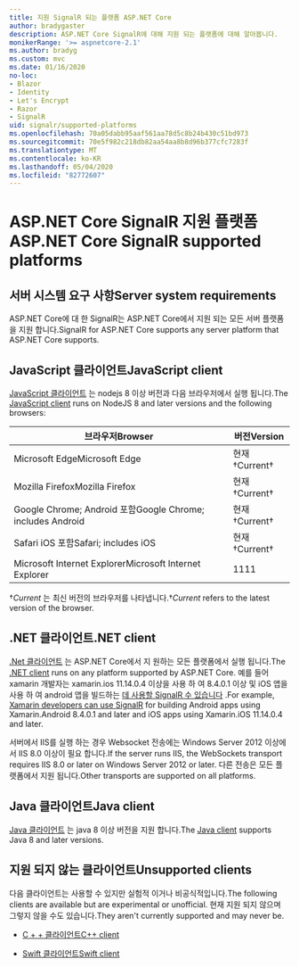 ```yaml
---
title: 지원 SignalR 되는 플랫폼 ASP.NET Core
author: bradygaster
description: ASP.NET Core SignalR에 대해 지원 되는 플랫폼에 대해 알아봅니다.
monikerRange: '>= aspnetcore-2.1'
ms.author: bradyg
ms.custom: mvc
ms.date: 01/16/2020
no-loc:
- Blazor
- Identity
- Let's Encrypt
- Razor
- SignalR
uid: signalr/supported-platforms
ms.openlocfilehash: 70a05dabb95aaf561aa78d5c8b24b430c51bd973
ms.sourcegitcommit: 70e5f982c218db82aa54aa8b8d96b377cfc7283f
ms.translationtype: MT
ms.contentlocale: ko-KR
ms.lasthandoff: 05/04/2020
ms.locfileid: "82772607"
---
```

# <a name="aspnet-core-signalr-supported-platforms"></a><span data-ttu-id="be44a-103">ASP.NET Core SignalR 지원 플랫폼</span><span class="sxs-lookup"><span data-stu-id="be44a-103">ASP.NET Core SignalR supported platforms</span></span>

## <a name="server-system-requirements"></a><span data-ttu-id="be44a-104">서버 시스템 요구 사항</span><span class="sxs-lookup"><span data-stu-id="be44a-104">Server system requirements</span></span>

<span data-ttu-id="be44a-105">ASP.NET Core에 대 한 SignalR는 ASP.NET Core에서 지원 되는 모든 서버 플랫폼을 지원 합니다.</span><span class="sxs-lookup"><span data-stu-id="be44a-105">SignalR for ASP.NET Core supports any server platform that ASP.NET Core supports.</span></span>

## <a name="javascript-client"></a><span data-ttu-id="be44a-106">JavaScript 클라이언트</span><span class="sxs-lookup"><span data-stu-id="be44a-106">JavaScript client</span></span>

<span data-ttu-id="be44a-107">[JavaScript 클라이언트](xref:signalr/javascript-client) 는 nodejs 8 이상 버전과 다음 브라우저에서 실행 됩니다.</span><span class="sxs-lookup"><span data-stu-id="be44a-107">The [JavaScript client](xref:signalr/javascript-client) runs on NodeJS 8 and later versions and the following browsers:</span></span>

| <span data-ttu-id="be44a-108">브라우저</span><span class="sxs-lookup"><span data-stu-id="be44a-108">Browser</span></span>                         | <span data-ttu-id="be44a-109">버전</span><span class="sxs-lookup"><span data-stu-id="be44a-109">Version</span></span>         |
| ------------------------------- | --------------- |
| <span data-ttu-id="be44a-110">Microsoft Edge</span><span class="sxs-lookup"><span data-stu-id="be44a-110">Microsoft Edge</span></span>                  | <span data-ttu-id="be44a-111">현재&dagger;</span><span class="sxs-lookup"><span data-stu-id="be44a-111">Current&dagger;</span></span> |
| <span data-ttu-id="be44a-112">Mozilla Firefox</span><span class="sxs-lookup"><span data-stu-id="be44a-112">Mozilla Firefox</span></span>                 | <span data-ttu-id="be44a-113">현재&dagger;</span><span class="sxs-lookup"><span data-stu-id="be44a-113">Current&dagger;</span></span> |
| <span data-ttu-id="be44a-114">Google Chrome; Android 포함</span><span class="sxs-lookup"><span data-stu-id="be44a-114">Google Chrome; includes Android</span></span> | <span data-ttu-id="be44a-115">현재&dagger;</span><span class="sxs-lookup"><span data-stu-id="be44a-115">Current&dagger;</span></span> |
| <span data-ttu-id="be44a-116">Safari iOS 포함</span><span class="sxs-lookup"><span data-stu-id="be44a-116">Safari; includes iOS</span></span>            | <span data-ttu-id="be44a-117">현재&dagger;</span><span class="sxs-lookup"><span data-stu-id="be44a-117">Current&dagger;</span></span> |
| <span data-ttu-id="be44a-118">Microsoft Internet Explorer</span><span class="sxs-lookup"><span data-stu-id="be44a-118">Microsoft Internet Explorer</span></span>     | <span data-ttu-id="be44a-119">11</span><span class="sxs-lookup"><span data-stu-id="be44a-119">11</span></span>              |

<span data-ttu-id="be44a-120">&dagger;*Current* 는 최신 버전의 브라우저를 나타냅니다.</span><span class="sxs-lookup"><span data-stu-id="be44a-120">&dagger;*Current* refers to the latest version of the browser.</span></span>

## <a name="net-client"></a><span data-ttu-id="be44a-121">.NET 클라이언트</span><span class="sxs-lookup"><span data-stu-id="be44a-121">.NET client</span></span>

<span data-ttu-id="be44a-122">[.Net 클라이언트](xref:signalr/dotnet-client) 는 ASP.NET Core에서 지 원하는 모든 플랫폼에서 실행 됩니다.</span><span class="sxs-lookup"><span data-stu-id="be44a-122">The [.NET client](xref:signalr/dotnet-client) runs on any platform supported by ASP.NET Core.</span></span> <span data-ttu-id="be44a-123">예를 들어 xamarin 개발자는 xamarin.ios 11.14.0.4 이상을 사용 하 여 8.4.0.1 이상 및 iOS 앱을 사용 하 여 android 앱을 빌드하는 [데 사용할 SignalR 수 있습니다](https://github.com/aspnet/Announcements/issues/305) .</span><span class="sxs-lookup"><span data-stu-id="be44a-123">For example, [Xamarin developers can use SignalR](https://github.com/aspnet/Announcements/issues/305) for building Android apps using Xamarin.Android 8.4.0.1 and later and iOS apps using Xamarin.iOS 11.14.0.4 and later.</span></span>

<span data-ttu-id="be44a-124">서버에서 IIS를 실행 하는 경우 Websocket 전송에는 Windows Server 2012 이상에서 IIS 8.0 이상이 필요 합니다.</span><span class="sxs-lookup"><span data-stu-id="be44a-124">If the server runs IIS, the WebSockets transport requires IIS 8.0 or later on Windows Server 2012 or later.</span></span> <span data-ttu-id="be44a-125">다른 전송은 모든 플랫폼에서 지원 됩니다.</span><span class="sxs-lookup"><span data-stu-id="be44a-125">Other transports are supported on all platforms.</span></span>

## <a name="java-client"></a><span data-ttu-id="be44a-126">Java 클라이언트</span><span class="sxs-lookup"><span data-stu-id="be44a-126">Java client</span></span>

<span data-ttu-id="be44a-127">[Java 클라이언트](xref:signalr/java-client) 는 java 8 이상 버전을 지원 합니다.</span><span class="sxs-lookup"><span data-stu-id="be44a-127">The [Java client](xref:signalr/java-client) supports Java 8 and later versions.</span></span>

## <a name="unsupported-clients"></a><span data-ttu-id="be44a-128">지원 되지 않는 클라이언트</span><span class="sxs-lookup"><span data-stu-id="be44a-128">Unsupported clients</span></span>

<span data-ttu-id="be44a-129">다음 클라이언트는 사용할 수 있지만 실험적 이거나 비공식적입니다.</span><span class="sxs-lookup"><span data-stu-id="be44a-129">The following clients are available but are experimental or unofficial.</span></span> <span data-ttu-id="be44a-130">현재 지원 되지 않으며 그렇지 않을 수도 있습니다.</span><span class="sxs-lookup"><span data-stu-id="be44a-130">They aren't currently supported and may never be.</span></span>

* <span data-ttu-id="be44a-131">[C + + 클라이언트](https://github.com/aspnet/SignalR-Client-Cpp)</span><span class="sxs-lookup"><span data-stu-id="be44a-131">[C++ client](https://github.com/aspnet/SignalR-Client-Cpp)</span></span>

* <span data-ttu-id="be44a-132">[Swift 클라이언트](https://github.com/moozzyk/SignalR-Client-Swift)</span><span class="sxs-lookup"><span data-stu-id="be44a-132">[Swift client](https://github.com/moozzyk/SignalR-Client-Swift)</span></span>
